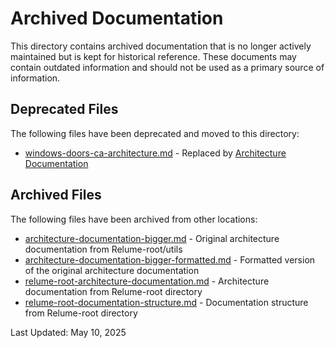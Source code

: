 # Archived Documentation

This directory contains archived documentation that is no longer actively maintained but is kept for historical reference. These documents may contain outdated information and should not be used as a primary source of information.

## Deprecated Files

The following files have been deprecated and moved to this directory:

- [windows-doors-ca-architecture.md](./windows-doors-ca-architecture.md) - Replaced by [Architecture Documentation](../architecture/architecture-documentation.md)

## Archived Files

The following files have been archived from other locations:

- [architecture-documentation-bigger.md](./architecture-documentation-bigger.md) - Original architecture documentation from Relume-root/utils
- [architecture-documentation-bigger-formatted.md](./architecture-documentation-bigger-formatted.md) - Formatted version of the original architecture documentation
- [relume-root-architecture-documentation.md](./relume-root-architecture-documentation.md) - Architecture documentation from Relume-root directory
- [relume-root-documentation-structure.md](./relume-root-documentation-structure.md) - Documentation structure from Relume-root directory

Last Updated: May 10, 2025
